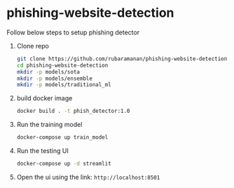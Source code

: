 # phishing-website-detection

Follow below steps to setup phishing detector

1. Clone repo
   ```bash
   git clone https://github.com/rubaramanan/phishing-website-detection.git
   cd phishing-website-detection
   mkdir -p models/sota
   mkdir -p models/ensemble
   mkdir -p models/traditional_ml
   ```
2. build docker image
   ```bash
   docker build . -t phish_detector:1.0
   ```
3. Run the training model
   ```bash
   docker-compose up train_model
   ```
4. Run the testing UI
   ```bash
   docker-compose up -d streamlit
   ```

5. Open the ui using the link: `http://localhost:8501`
   
